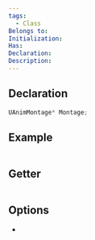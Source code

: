 ```yaml
---
tags:
  - Class
Belongs to: 
Initialization: 
Has: 
Declaration: 
Description:
---
```


## Declaration

```cpp
UAnimMontage* Montage;
```

## Example

```cpp
```

## Getter

```cpp
```

## Options
- 